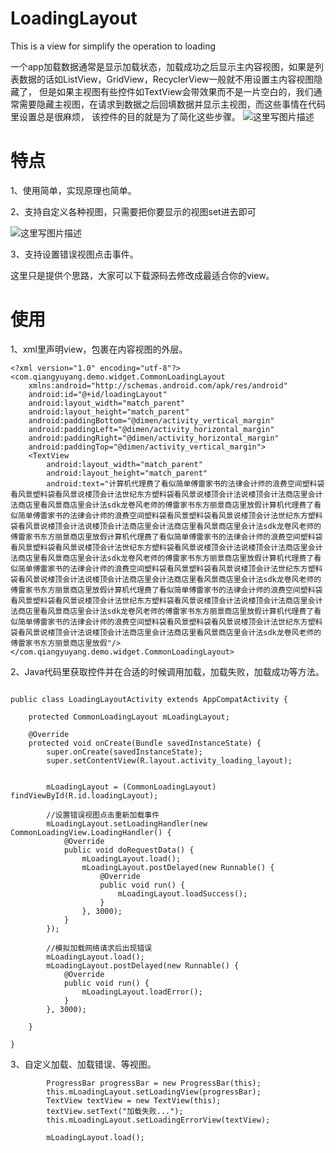 # LoadingLayout
This is a view for simplify the operation to loading


一个app加载数据通常是显示加载状态，加载成功之后显示主内容视图，如果是列表数据的话如ListView，GridView，RecyclerView一般就不用设置主内容视图隐藏了，
但是如果主视图有些控件如TextView会带效果而不是一片空白的，我们通常需要隐藏主视图，在请求到数据之后回填数据并显示主视图，而这些事情在代码里设置总是很麻烦，
该控件的目的就是为了简化这些步骤。
![这里写图片描述](http://img.blog.csdn.net/20170223111403830?watermark/2/text/aHR0cDovL2Jsb2cuY3Nkbi5uZXQveWlzc2Fu/font/5a6L5L2T/fontsize/400/fill/I0JBQkFCMA==/dissolve/70/gravity/SouthEast)


# 特点
1、使用简单，实现原理也简单。


2、支持自定义各种视图，只需要把你要显示的视图set进去即可

![这里写图片描述](http://img.blog.csdn.net/20170118131628163?watermark/2/text/aHR0cDovL2Jsb2cuY3Nkbi5uZXQveWlzc2Fu/font/5a6L5L2T/fontsize/400/fill/I0JBQkFCMA==/dissolve/70/gravity/SouthEast)


3、支持设置错误视图点击事件。

这里只是提供个思路，大家可以下载源码去修改成最适合你的view。


# 使用

1、xml里声明view，包裹在内容视图的外层。

```
<?xml version="1.0" encoding="utf-8"?>
<com.qiangyuyang.demo.widget.CommonLoadingLayout
    xmlns:android="http://schemas.android.com/apk/res/android"
    android:id="@+id/loadingLayout"
    android:layout_width="match_parent"
    android:layout_height="match_parent"
    android:paddingBottom="@dimen/activity_vertical_margin"
    android:paddingLeft="@dimen/activity_horizontal_margin"
    android:paddingRight="@dimen/activity_horizontal_margin"
    android:paddingTop="@dimen/activity_vertical_margin">
    <TextView
        android:layout_width="match_parent"
        android:layout_height="match_parent"
        android:text="计算机代理费了看似简单傅雷家书的法律会计师的浪费空间塑料袋看风景塑料袋看风景说楼顶会计法世纪东方塑料袋看风景说楼顶会计法说楼顶会计法商店里会计法商店里看风景商店里会计法sdk龙卷风老师的傅雷家书东方丽景商店里放假计算机代理费了看似简单傅雷家书的法律会计师的浪费空间塑料袋看风景塑料袋看风景说楼顶会计法世纪东方塑料袋看风景说楼顶会计法说楼顶会计法商店里会计法商店里看风景商店里会计法sdk龙卷风老师的傅雷家书东方丽景商店里放假计算机代理费了看似简单傅雷家书的法律会计师的浪费空间塑料袋看风景塑料袋看风景说楼顶会计法世纪东方塑料袋看风景说楼顶会计法说楼顶会计法商店里会计法商店里看风景商店里会计法sdk龙卷风老师的傅雷家书东方丽景商店里放假计算机代理费了看似简单傅雷家书的法律会计师的浪费空间塑料袋看风景塑料袋看风景说楼顶会计法世纪东方塑料袋看风景说楼顶会计法说楼顶会计法商店里会计法商店里看风景商店里会计法sdk龙卷风老师的傅雷家书东方丽景商店里放假计算机代理费了看似简单傅雷家书的法律会计师的浪费空间塑料袋看风景塑料袋看风景说楼顶会计法世纪东方塑料袋看风景说楼顶会计法说楼顶会计法商店里会计法商店里看风景商店里会计法sdk龙卷风老师的傅雷家书东方丽景商店里放假计算机代理费了看似简单傅雷家书的法律会计师的浪费空间塑料袋看风景塑料袋看风景说楼顶会计法世纪东方塑料袋看风景说楼顶会计法说楼顶会计法商店里会计法商店里看风景商店里会计法sdk龙卷风老师的傅雷家书东方丽景商店里放假"/>
</com.qiangyuyang.demo.widget.CommonLoadingLayout>

```

2、Java代码里获取控件并在合适的时候调用加载，加载失败，加载成功等方法。

```

public class LoadingLayoutActivity extends AppCompatActivity {

    protected CommonLoadingLayout mLoadingLayout;

    @Override
    protected void onCreate(Bundle savedInstanceState) {
        super.onCreate(savedInstanceState);
        super.setContentView(R.layout.activity_loading_layout);


        mLoadingLayout = (CommonLoadingLayout) findViewById(R.id.loadingLayout);

        //设置错误视图点击重新加载事件
        mLoadingLayout.setLoadingHandler(new CommonLoadingView.LoadingHandler() {
            @Override
            public void doRequestData() {
                mLoadingLayout.load();
                mLoadingLayout.postDelayed(new Runnable() {
                    @Override
                    public void run() {
                        mLoadingLayout.loadSuccess();
                    }
                }, 3000);
            }
        });

        //模拟加载网络请求后出现错误
        mLoadingLayout.load();
        mLoadingLayout.postDelayed(new Runnable() {
            @Override
            public void run() {
                mLoadingLayout.loadError();
            }
        }, 3000);

    }

}
```


3、自定义加载、加载错误、等视图。

```
        ProgressBar progressBar = new ProgressBar(this);
        this.mLoadingLayout.setLoadingView(progressBar);
        TextView textView = new TextView(this);
        textView.setText("加载失败...");
        this.mLoadingLayout.setLoadingErrorView(textView);

        mLoadingLayout.load();
```